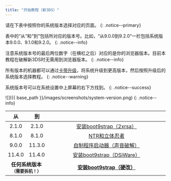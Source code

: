 ```yaml
---
title: "开始教程（新3DS）"
---
```


请在下表中按照你的系统版本选择对应的页面。
{: .notice--primary}

表中的“从”和“到”包括所对应的版本号。比如，“从9.0.0到9.2.0”一栏包括系统版本9.0.0、9.1.0和9.2.0。
{: .notice--info}

注意系统版本号的最后两位数字（在横杠之后）对应的是你的浏览器版本。目前本教程在破解新3DS时无需用到浏览器版本。
{: .notice--info}

所有版本的机器都可以通过[卡带升级](cart-update)，将系统升级到更高版本，然后按照升级后的系统版本选择教程。
{: .notice--warning}

系统版本号可以在系统设置中上屏幕的右下方找到。
{: .notice--success}

![]({{ base_path }}/images/screenshots/system-version.png)
{: .notice--info}

<table>
  <colgroup>
    <col span="1" style="width: 10%;">
    <col span="1" style="width: 10%;">
    <col span="1" style="width: 80%;">
  </colgroup>
  <thead>
    <tr>
      <th style="text-align: center">从</th>
      <th style="text-align: center">到</th>
      <th style="text-align: center"></th>
    </tr>
  </thead>
  <tbody>
    <tr>
      <td style="text-align: center">2.1.0</td>
      <td style="text-align: center">2.1.0</td>
      <td style="text-align: center"><a href="installing-boot9strap-(2xrsa)">安装boot9strap（2xrsa）</a></td>
    </tr>
    <tr>
      <td style="text-align: center">8.1.0</td>
      <td style="text-align: center">8.1.0</td>
      <td style="text-align: center"><a href="ntr-and-cubic-ninja">NTR和立体忍者</a></td>
    </tr>
    <tr>
      <td style="text-align: center">9.0.0</td>
      <td style="text-align: center">11.3.0</td>
      <td style="text-align: center"><a href="homebrew-launcher-(soundhax)">自制程序启动器（声音破解）</a></td>
    </tr>
    <tr>
      <td style="text-align: center">11.4.0</td>
      <td style="text-align: center">11.4.0</td>
      <td style="text-align: center"><a href="installing-boot9strap-(dsiware)">安装boot9strap（DSiWare）</a></td>
    </tr>
    <tr>
      <td style="text-align: center; font-weight: bold;" colspan="2">任何系统版本<br><sub>（需要拆机！）</sub></td>
      <td style="text-align: center; font-weight: bold;" colspan="2"><a href="installing-boot9strap-(hardmod)">安装boot9strap（硬改）</a></td>
    </tr>
  </tbody>
</table>

